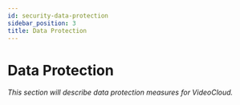 ```yaml
---
id: security-data-protection
sidebar_position: 3
title: Data Protection
---
```


# Data Protection

_This section will describe data protection measures for VideoCloud._ 
